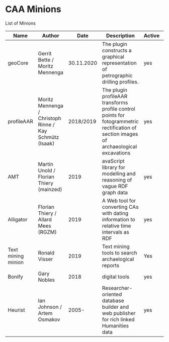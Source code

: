 # CAA Minions

List of Minions

 Name  | Author | Date | Description | Active | Link | Status | Git |
| ------------- | ------------- | ------------- | ------------- | ------------- | ------------- | ------------- | --- |
|geoCore|Gerrit Bette / Moritz Mennenga|30.11.2020|The plugin constructs a graphical representation of petrographic drilling profiles.| yes |https://github.com/t-systems-on-site-services-gmbh/geoCore |published http://doi.org/10.5281/zenodo.4548887 | https://github.com/t-systems-on-site-services-gmbh/geoCore
| profileAAR  | Moritz Mennenga / Christoph Rinne / Kay Schmütz (Isaak)  | 2018/2019  | The plugin profileAAR transforms profile control points for fotogrammetric rectification of section images of archaeological excavations  | yes  | http://plugins.qgis.org/plugins/profileAAR/ | published http://doi.org/10.5281/zenodo.3234836 | https://github.com/ISAAKiel/profileAAR | https://github.com/ISAAKiel/profileAAR
| AMT  | Martin Unold / Florian Thiery (mainzed)  | 2019  | avaScript library for modelling and reasoning of vague RDF graph data  | yes  | http://academic-meta-tool.xyz/ | prototype | https://github.com/mainzed/academicmetatool-viewer |
| Alligator  | Florian Thiery / Allard Mees (RGZM)  | 2019  | A Web tool for converting CAs with dating information to relative time intervals as RDF | yes  | https://java-dev.rgzm.de/webapp_alligator/ | prototype | https://github.com/RGZM/alligator |
| Text mining minion | Ronald Visser | 2019 | Text mining tools to search archaelogical reports | Yes | not yet | prototype | https://github.com/RonaldVisser/Mining_Archaeological_Reports |
| Bonify | Gary Nobles | 2018 | digital tools | yes | https://www.digitalbones.eu/ | - | - |
| Heurist | Ian Johnson / Artem Osmakov | 2005- | Researcher-oriented database builder and web publisher for rich linked Humanities data | yes | http://heuristnetwork.org/ | free open services hosted by Univ of Sydney https://heuristplus.sydney.edu.au and Huma-Num https:/heurist.sydney.Huma-Num.fr | https://github.com/HeuristNetwork/heurist | 
